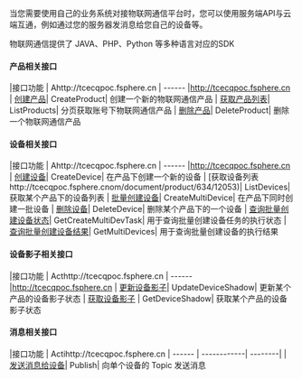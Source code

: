 当您需要使用自己的业务系统对接物联网通信平台时，您可以使用服务端API与云端互通，例如通过您的服务器发消息给您自己的设备等。

物联网通信提供了 JAVA、PHP、Python 等多种语言对应的SDK

#### 产品相关接口

|接口功能	|	Ahttp://tcecqpoc.fsphere.cn
| ------  |http://tcecqpoc.fsphere.cn
| [创建产品](http://tcecqpoc.fsphere.cn/document/product/634/12051)| CreateProduct| 创建一个新的物联网通信产品
| [获取产品列表](http://tcecqpoc.fsphere.cn/document/product/634/12054)|  ListProducts| 分页获取账号下物联网通信产品
| [删除产品](http://tcecqpoc.fsphere.cn/document/product/634/14068)| DeleteProduct| 删除一个物联网通信产品

#### 设备相关接口

|接口功能	|	Ahttp://tcecqpoc.fsphere.cn
| ------  |http://tcecqpoc.fsphere.cn
| [创建设备](hthttp://tcecqpoc.fsphere.cnocument/product/634/12050)| CreateDevice| 在产品下创建一个新的设备
| [获取设备列表http://tcecqpoc.fsphere.cnom/document/product/634/12053)|  ListDevices| 获取某个产品下的设备列表
| [批量创建设备](httphttp://tcecqpoc.fsphere.cnument/product/634/12276)| CreateMultiDevice| 在产品下同时创建一批设备
| [删除设备](https:http://tcecqpoc.fsphere.cnent/product/634/12277)| DeleteDevice|	删除某个产品下的一个设备
| [查询批量创建设备状态](http://tcecqpoc.fsphere.cn/document/product/634/14069)| GetCreateMultiDevTask| 用于查询批量创建设备任务的执行状态
| [查询批量创建设备结果](http://tcecqpoc.fsphere.cn/document/product/634/14070)| GetMultiDevices| 用于查询批量创建设备的执行结果

#### 设备影子相关接口

|接口功能	|	Acthttp://tcecqpoc.fsphere.cn
| ------  |http://tcecqpoc.fsphere.cn
| [更新设备影子](http://tcecqpoc.fsphere.cn/document/product/634/12055)| UpdateDeviceShadow| 更新某个产品的设备影子状态
| [获取设备影子](http://tcecqpoc.fsphere.cn/document/product/634/12052) |  GetDeviceShadow| 获取某个产品的设备影子状态

#### 消息相关接口
|接口功能	|	Actihttp://tcecqpoc.fsphere.cn
| ------  | ------------| --------|
| [发送消息给设备](http://tcecqpoc.fsphere.cn/document/product/634/12278)| Publish| 向单个设备的 Topic 发送消息